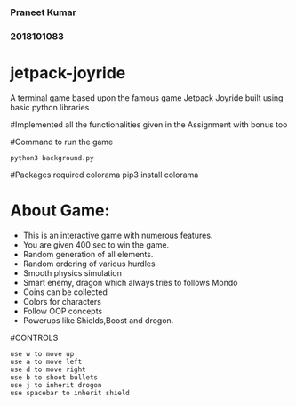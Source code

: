 ### Praneet Kumar
### 2018101083

# jetpack-joyride
A terminal game based upon the famous game Jetpack Joyride built using basic python libraries

#Implemented all the functionalities given in the Assignment with bonus too

#Command to run the game
	
	python3 background.py

#Packages required
	colorama
	pip3 install colorama
# About Game:
   * This is an interactive game with numerous features.
   * You are given 400 sec to win the game.
   * Random generation of all elements.
   * Random ordering of various hurdles
   * Smooth physics simulation
   * Smart enemy, dragon which always tries to follows Mondo
   * Coins can be collected
   * Colors for characters
   * Follow OOP concepts
   * Powerups like Shields,Boost and drogon.

#CONTROLS
	
	use w to move up
	use a to move left
	use d to move right
	use b to shoot bullets
	use j to inherit drogon
	use spacebar to inherit shield
